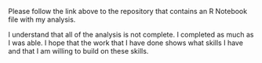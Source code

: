 Please follow the link above to the repository that contains an R Notebook file with my analysis.

I understand that all of the analysis is not complete. I completed as much as I was able. I hope that the work that I have done shows what skills I have and that I am willing to build on these skills.
